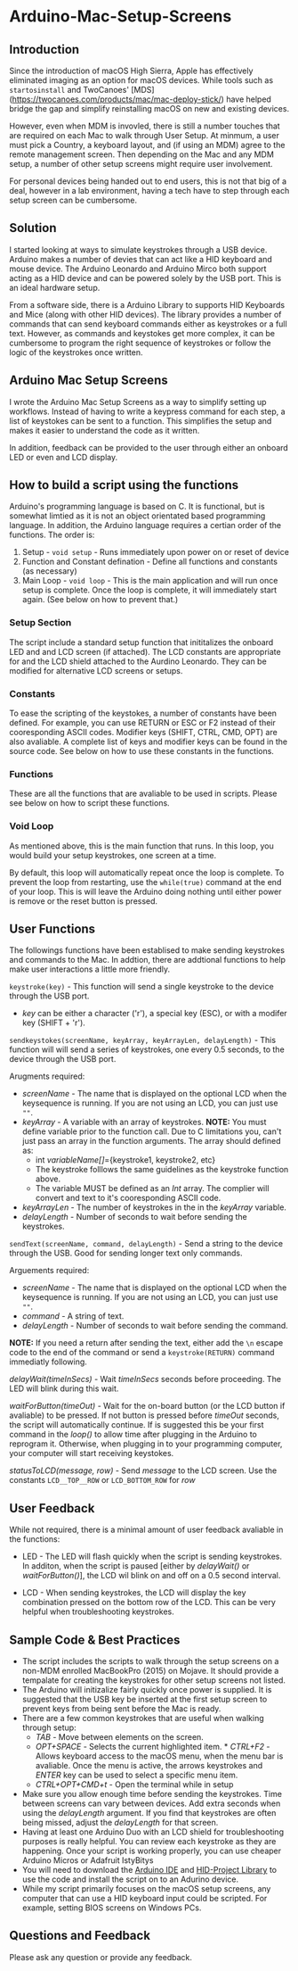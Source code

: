 # Arduino-Mac-Setup-Screens

## Introduction

Since the introduction of macOS High Sierra, Apple has effectively eliminated imaging as an option for macOS devices. While tools such as `startosinstall` and TwoCanoes' [MDS] (https://twocanoes.com/products/mac/mac-deploy-stick/) have helped bridge the gap and simplify reinstalling macOS on new and existing devices. 

However, even when MDM is invovled, there is still a number touches that are required on each Mac to walk through User Setup. At minmum, a user must pick a Country, a keyboard layout, and (if using an MDM) agree to the remote management screen. Then depending on the Mac and any MDM setup, a number of other setup screens might require user involvement. 

For personal devices being handed out to end users, this is not that big of a deal, however in a lab environment, having a tech have to step through each setup screen can be cumbersome.

## Solution 
I started looking at ways to simulate keystrokes through a USB device. Arduino makes a number of devies that can act like a HID keyboard and mouse device. The Arduino Leonardo and Arduino Mirco both support acting as a HID device and can be powered solely by the USB port. This is an ideal hardware setup. 

From a software side, there is a Arduino Library to supports HID Keyboards and Mice (along with other HID devices). The library provides a number of commands that can send keyboard commands either as keystrokes or a full text. However, as commands and keystokes get more complex, it can be cumbersome to program the right sequence of keystrokes or follow the logic of the keystrokes once written. 

## Arduino Mac Setup Screens

I wrote the Arduino Mac Setup Screens as a way to simplify setting up workflows. Instead of having to write a keypress command for each step, a list of keystokes can be sent to a function. This simplifies the setup and makes it easier to understand the code as it written. 

In addition, feedback can be provided to the user through either an onboard LED or even and LCD display. 

## How to build a script using the functions

Arduino's programming language is based on C. It is functional, but is somewhat limtied as it is not an object orientated based programming language. In addition, the Arduino language requires a certian order of the functions. The order is:

1. Setup - `void setup` - Runs immediately upon power on or reset of device
2. Function and Constant defination - Define all functions and constants (as necessary) 
3. Main Loop - `void loop` - This is the main application and will run once setup is complete. Once the loop is complete, it will immediately start again. (See below on how to prevent that.) 

### Setup Section
The script include a standard setup function that inititalizes the onboard LED and and LCD screen (if attached). The LCD constants are appropriate for and the LCD shield attached to the Aurdino Leonardo. They can be modified for alternative LCD screens or setups. 

### Constants 
To ease the scripting of the keystokes, a number of constants have been defined. For example, you can use RETURN or ESC or F2 instead of their cooresponding ASCII codes. Modifier keys (SHIFT, CTRL, CMD, OPT) are also avaliable. A complete list of keys and modifier keys can be found in the source code. See below on how to use these constants in the functions. 

### Functions 
These are all the functions that are avaliable to be used in scripts. Please see below on how to script these functions. 

### Void Loop
As mentioned above, this is the main function that runs. In this loop, you would build your setup keystrokes, one screen at a time. 

By default, this loop will automatically repeat once the loop is complete. To prevent the loop from restarting, use the `while(true)` command at the end of your loop. This is will leave the Arduino doing nothing until either power is remove or the reset button is pressed. 

## User Functions 

The followings functions have been establised to make sending keystrokes and commands to the Mac. In addtion, there are addtional functions to help make user interactions a little more friendly. 

`keystroke(key)` - This function will send a single keystroke to the device through the USB port. 

* _key_ can be either a character ('r'), a special key (ESC), or with a modifer key (SHIFT + 'r'). 

`sendkeystokes(screenName, keyArray, keyArrayLen, delayLength)` - This function will will send a series of keystrokes, one every 0.5 seconds, to the device through the USB port.

Arugments required:

* _screenName_ - The name that is displayed on the optional LCD when the keysequence is running. If you are not using an LCD, you can just use `""`. 
* _keyArray_ - A variable with an array of keystrokes. **NOTE:** You must define variable prior to the function call. Due to C limitations you, can't just pass an array in the function arguments. The array should defined as:
	* int _variableName[]_={keystroke1, keystroke2, etc}
	* The keystroke folllows the same guidelines as the keystroke function above. 
	* The variable MUST be defined as an _Int_ array. The complier will convert and text to it's cooresponding ASCII code. 
* _keyArrayLen_ - The number of keystrokes in the in the _keyArray_ variable.
* _delayLength_ - Number of seconds to wait before sending the keystrokes. 

`sendText(screenName, command, delayLength)` - Send a string to the device through the USB. Good for sending longer text only commands. 

Arguements required:

* _screenName_ - The name that is displayed on the optional LCD when the keysequence is running. If you are not using an LCD, you can just use `""`. 
* _command_ - A string of text. 
* _delayLength_ - Number of seconds to wait before sending the command. 

**NOTE:** If you need a return after sending the text, either add the `\n` escape code to the end of the command or send a `keystroke(RETURN)` command immediatly following. 

_delayWait(timeInSecs)_ - Wait _timeInSecs_ seconds before proceeding. The LED will blink during this wait. 

_waitForButton(timeOut)_ - Wait for the on-board button (or the LCD button if avaliable) to be pressed. If not button is pressed before _timeOut_ seconds, the script will automatically continue. If is suggested this be your first command in the _loop()_ to allow time after plugging in the Arduino to reprogram it. Otherwise, when plugging in to your programming computer, your computer will start receiving keystokes. 

_statusToLCD(message, row)_ - Send _message_ to the LCD screen. Use the constants `LCD__TOP__ROW` or `LCD_BOTTOM_ROW` for _row_

## User Feedback
While not required, there is a minimal amount of user feedback avaliable in the functions:

* LED - The LED will flash quickly when the script is sending keystrokes. In additon, when the script is paused [either by _delayWait()_ or _waitForButton()_], the LCD wil blink on and off on a 0.5 second interval.

* LCD - When sending keystrokes, the LCD will display the key combination pressed on the bottom row of the LCD. This can be very helpful when troubleshooting keystrokes. 

## Sample Code & Best Practices
* The script includes the scripts to walk through the setup screens on a non-MDM enrolled MacBookPro (2015) on Mojave. It should provide a tempalate for creating the keystrokes for other setup screens not listed. 
* The Arduino will initizalize fairly quickly once power is supplied. It is suggested that the USB key be inserted at the first setup screen to prevent keys from being sent before the Mac is ready. 
* There are a few common keystrokes that are useful when walking through setup:
	* _TAB_ - Move between elements on the screen. 
	* _OPT+SPACE_ - Selects the current highlighted item. 	* _CTRL+F2_ - Allows keyboard access to the macOS menu, when the menu bar is avaliable. Once the menu is active, the arrows keystrokes and _ENTER_ key can be used to select a specific menu item.  
	* _CTRL+OPT+CMD+t_ - Open the terminal while in setup
* Make sure you allow enough time before sending the keystrokes. Time between screens can vary between devices. Add extra seconds when using the _delayLength_ argument. If you find that keystrokes are often being missed, adjust the _delayLength_ for that screen. 
* Having at least one Arduino Duo with an LCD shield for troubleshooting purposes is really helpful. You can review each keystroke as they are happening. Once your script is working properly, you can use cheaper Arduino Micros or Adafruit IstyBitys 
* You will need to download the [Arduino IDE](https://www.arduino.cc/en/Main/Software) and [HID-Project Library](https://www.arduinolibraries.info/libraries/hid-project) to use the code and install the script on to an Adurino device.
* While my script primarily focuses on the macOS setup screens, any computer that can use a HID keyboard input could be scripted. For example, setting BIOS screens on Windows PCs. 

## Questions and Feedback
Please ask any question or provide any feedback. 